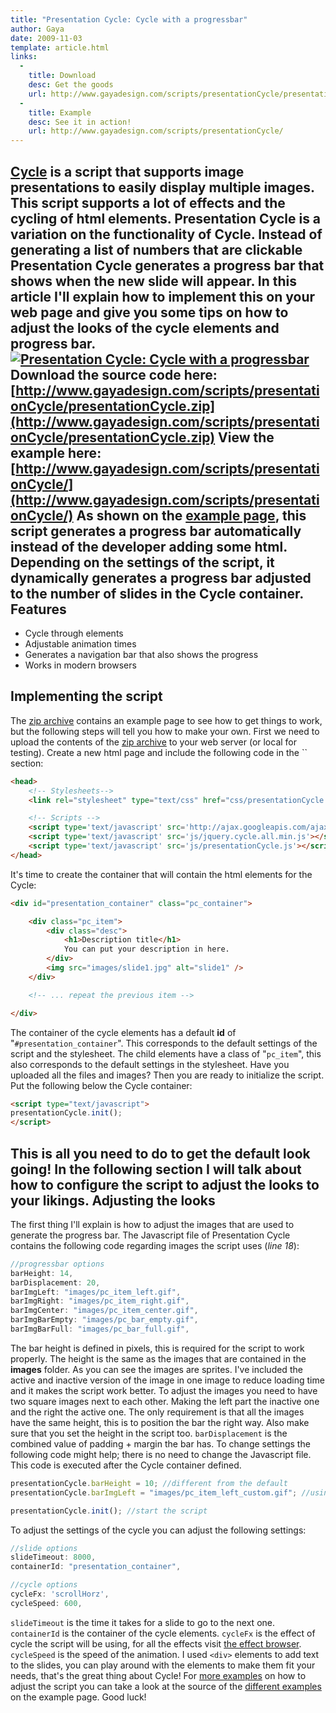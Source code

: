 ```yaml
---
title: "Presentation Cycle: Cycle with a progressbar"
author: Gaya
date: 2009-11-03
template: article.html
links:
  -
    title: Download
    desc: Get the goods
    url: http://www.gayadesign.com/scripts/presentationCycle/presentationCycle.zip
  -
    title: Example
    desc: See it in action!
    url: http://www.gayadesign.com/scripts/presentationCycle/
---
```

[Cycle](http://www.malsup.com/jquery/cycle/) is a script that supports image presentations to easily display multiple images. This script supports a lot of effects and the cycling of html elements. Presentation Cycle is a variation on the functionality of Cycle. Instead of generating a list of numbers that are clickable Presentation Cycle generates a progress bar that shows when the new slide will appear. In this article I'll explain how to implement this on your web page and give you some tips on how to adjust the looks of the cycle elements and progress bar. [![Presentation Cycle: Cycle with a progressbar](/articles/presentationCycle.jpg "Presentation Cycle: Cycle with a progressbar")](http://www.gayadesign.com/diy/presentation-cycle-cycle-with-a-progressbar)<span id="more-559"></span> Download the source code here: [http://www.gayadesign.com/scripts/presentationCycle/presentationCycle.zip](http://www.gayadesign.com/scripts/presentationCycle/presentationCycle.zip) View the example here: [http://www.gayadesign.com/scripts/presentationCycle/](http://www.gayadesign.com/scripts/presentationCycle/) As shown on the [example page](http://www.gayadesign.com/scripts/presentationCycle/), this script generates a progress bar automatically instead of the developer adding some html. Depending on the settings of the script, it dynamically generates a progress bar adjusted to the number of slides in the Cycle container. Features
--------

- Cycle through elements
- Adjustable animation times
- Generates a navigation bar that also shows the progress
- Works in modern browsers

Implementing the script
-----------------------

 The [zip archive](http://www.gayadesign.com/scripts/presentationCycle/presentationCycle.zip) contains an example page to see how to get things to work, but the following steps will tell you how to make your own. First we need to upload the contents of the [zip archive](http://www.gayadesign.com/scripts/presentationCycle/presentationCycle.zip) to your web server (or local for testing). Create a new html page and include the following code in the `` section: 
```html
<head>
    <!-- Stylesheets-->
    <link rel="stylesheet" type="text/css" href="css/presentationCycle.css" />

    <!-- Scripts -->
    <script type='text/javascript' src='http://ajax.googleapis.com/ajax/libs/jquery/1.3.2/jquery.min.js?ver=1.3.2'></script>
    <script type='text/javascript' src='js/jquery.cycle.all.min.js'></script>
    <script type='text/javascript' src='js/presentationCycle.js'></script>
</head>
```
 It's time to create the container that will contain the html elements for the Cycle: 
```html
<div id="presentation_container" class="pc_container">

    <div class="pc_item">
        <div class="desc">
            <h1>Description title</h1>
            You can put your description in here.
        </div>
        <img src="images/slide1.jpg" alt="slide1" />
    </div>

    <!-- ... repeat the previous item -->

</div>
```
 The container of the cycle elements has a default **id** of "`#presentation_container`". This corresponds to the default settings of the script and the stylesheet. The child elements have a class of "`pc_item`", this also corresponds to the default settings in the stylesheet. Have you uploaded all the files and images? Then you are ready to initialize the script. Put the following below the Cycle container: 
```html
<script type="text/javascript">
presentationCycle.init();
</script>
```
 This is all you need to do to get the default look going! In the following section I will talk about how to configure the script to adjust the looks to your likings. Adjusting the looks
-------------------

 The first thing I'll explain is how to adjust the images that are used to generate the progress bar. The Javascript file of Presentation Cycle contains the following code regarding images the script uses (*line 18*): 
```javascript
//progressbar options
barHeight: 14,
barDisplacement: 20,
barImgLeft: "images/pc_item_left.gif",
barImgRight: "images/pc_item_right.gif",
barImgCenter: "images/pc_item_center.gif",
barImgBarEmpty: "images/pc_bar_empty.gif",
barImgBarFull: "images/pc_bar_full.gif",
```
 The bar height is defined in pixels, this is required for the script to work properly. The height is the same as the images that are contained in the **images** folder. As you can see the images are sprites. I've included the active and inactive version of the image in one image to reduce loading time and it makes the script work better. To adjust the images you need to have two square images next to each other. Making the left part the inactive one and the right the active one. The only requirement is that all the images have the same height, this is to position the bar the right way. Also make sure that you set the height in the script too. `barDisplacement` is the combined value of padding + margin the bar has. To change settings the following code might help; there is no need to change the Javascript file. This code is executed after the Cycle container defined. 
```javascript
presentationCycle.barHeight = 10; //different from the default
presentationCycle.barImgLeft = "images/pc_item_left_custom.gif"; //using a different image

presentationCycle.init(); //start the script
```
 To adjust the settings of the cycle you can adjust the following settings: 
```javascript
//slide options
slideTimeout: 8000,
containerId: "presentation_container",

//cycle options
cycleFx: 'scrollHorz',
cycleSpeed: 600,
```
 `slideTimeout` is the time it takes for a slide to go to the next one. `containerId` is the container of the cycle elements. `cycleFx` is the effect of cycle the script will be using, for all the effects visit [the effect browser](http://www.malsup.com/jquery/cycle/browser.html). `cycleSpeed` is the speed of the animation. I used `<div>` elements to add text to the slides, you can play around with the elements to make them fit your needs, that's the great thing about Cycle! For [more examples](http://www.gayadesign.com/scripts/presentationCycle/index.php?style=1) on how to adjust the script you can take a look at the source of the [different examples](http://www.gayadesign.com/scripts/presentationCycle/index.php?style=2) on the example page. Good luck!